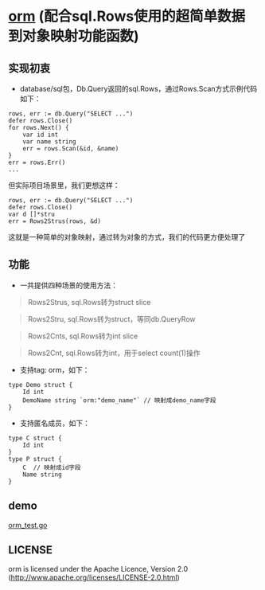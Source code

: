 # [orm](http://github.com/simplejia/orm) (配合sql.Rows使用的超简单数据到对象映射功能函数)
## 实现初衷
* database/sql包，Db.Query返回的sql.Rows，通过Rows.Scan方式示例代码如下：
```
rows, err := db.Query("SELECT ...")
defer rows.Close()
for rows.Next() {
    var id int
    var name string
    err = rows.Scan(&id, &name)
}
err = rows.Err()
...
```
但实际项目场景里，我们更想这样：
```
rows, err := db.Query("SELECT ...")
defer rows.Close()
var d []*stru
err = Rows2Strus(rows, &d)
```
这就是一种简单的对象映射，通过转为对象的方式，我们的代码更方便处理了

## 功能
* 一共提供四种场景的使用方法：

> Rows2Strus, sql.Rows转为struct slice

> Rows2Stru, sql.Rows转为struct，等同db.QueryRow

> Rows2Cnts, sql.Rows转为int slice

> Rows2Cnt, sql.Rows转为int，用于select count(1)操作

* 支持tag: orm，如下：
```
type Demo struct {
    Id int
    DemoName string `orm:"demo_name"` // 映射成demo_name字段
}
```
* 支持匿名成员，如下：
```
type C struct {
    Id int
}
type P struct {
    C  // 映射成id字段
    Name string
}
```

## demo
[orm_test.go](http://github.com/simplejia/orm/tree/master/orm_test.go)

## LICENSE
orm is licensed under the Apache Licence, Version 2.0
(http://www.apache.org/licenses/LICENSE-2.0.html)
